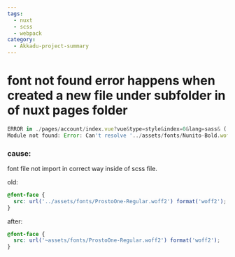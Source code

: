 ```yaml
---
tags:
  - nuxt
  - scss
  - webpack
category:
  - Akkadu-project-summary
---
```

# font not found error happens when created a new file under subfolder in of nuxt pages folder
```js
ERROR in ./pages/account/index.vue?vue&type=style&index=0&lang=sass& (./node_modules/css-loader/dist/cjs.js??ref--8-oneOf-1-1!./node_modules/vue-loader/lib/loaders/stylePostLoader.js!./node_modules/postcss-loader/src??ref--8-oneOf-1-2!./node_modules/sass-loader/lib/loader.js??ref--8-oneOf-1-3!./node_modules/vue-loader/lib??vue-loader-options!./pages/account/index.vue?vue&type=style&index=0&lang=sass&)
Module not found: Error: Can't resolve '../assets/fonts/Nunito-Bold.woff2' in '/Users/william/code/Akkadu_WebApp/docker/node/pages/account'
```

### cause:
font file not import in correct way inside of scss file.

old:
```scss
@font-face {
  src: url('../assets/fonts/ProstoOne-Regular.woff2') format('woff2');
}
```

after:
```scss
@font-face {
  src: url('~assets/fonts/ProstoOne-Regular.woff2') format('woff2');
}
```